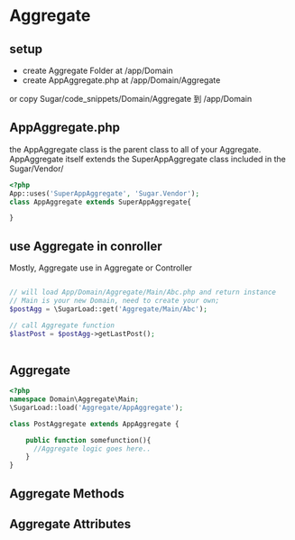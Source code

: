 # Aggregate

## setup
* create Aggregate Folder at /app/Domain
* create AppAggregate.php at /app/Domain/Aggregate

or copy Sugar/code_snippets/Domain/Aggregate 到 /app/Domain



## AppAggregate.php
the AppAggregate class is the parent class to all of your Aggregate. 
AppAggregate itself extends the SuperAppAggregate class included in the Sugar/Vendor/ 
```php
<?php
App::uses('SuperAppAggregate', 'Sugar.Vendor');
class AppAggregate extends SuperAppAggregate{

}
```

## use Aggregate in conroller
Mostly, Aggregate use in Aggregate or Controller

```php

// will load App/Domain/Aggregate/Main/Abc.php and return instance
// Main is your new Domain, need to create your own;
$postAgg = \SugarLoad::get('Aggregate/Main/Abc');

// call Aggregate function
$lastPost = $postAgg->getLastPost();
     
```
## Aggregate
```php
<?php
namespace Domain\Aggregate\Main;
\SugarLoad::load('Aggregate/AppAggregate');

class PostAggregate extends AppAggregate {

    public function somefunction(){  
      //Aggregate logic goes here..
    }
}
```

## Aggregate Methods


## Aggregate Attributes








